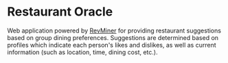 Restaurant Oracle
=================

Web application powered by [RevMiner](http://www.revminer.com/) for providing restaurant suggestions based on group dining preferences. Suggestions are determined based on profiles which indicate each person's likes and dislikes, as well as current information (such as location, time, dining cost, etc.).